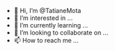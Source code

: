 - 👋 Hi, I’m @TatianeMota
- 👀 I’m interested in ...
- 🌱 I’m currently learning ...
- 💞️ I’m looking to collaborate on ...
- 📫 How to reach me ...

<!---
TatianeMota/TatianeMota is a ✨ special ✨ repository because its `README.md` (this file) appears on your GitHub profile.
You can click the Preview link to take a look at your changes.
--->
